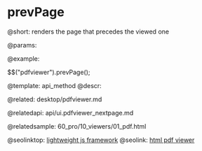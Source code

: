 prevPage
=============

@short:
	renders the page that precedes the viewed one

@params:

@example:

$$("pdfviewer").prevPage();

@template:	api_method
@descr:

@related:
desktop/pdfviewer.md

@relatedapi:
api/ui.pdfviewer_nextpage.md

@relatedsample:
60_pro/10_viewers/01_pdf.html

@seolinktop: [lightweight js framework](https://webix.com)
@seolink: [html pdf viewer](https://webix.com/widget/html5_pdf_viewer/)